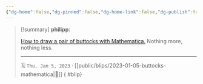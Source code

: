 ```yaml
---
{"dg-home":false,"dg-pinned":false,"dg-home-link":false,"dg-publish":true,"type":"blip","created-date":"2023-01-05T00:00:00","disabled rules":["yaml-title","yaml-title-alias","file-name-heading"],"title":"philipp @ 2023-01-05","dg-permalink":"2023/01/05/buttocks-mathematica/","updated-date":"2025-04-30T22:27:37","dg-path":"blips/2023-01-05-buttocks-mathematica.md","permalink":"/2023/01/05/buttocks-mathematica/","dgPassFrontmatter":true}
---
```


> [!summary] **philipp**:
>
> [How to draw a pair of buttocks with Mathematica.](https://mathematica.stackexchange.com/questions/66538/how-do-i-draw-a-pair-of-buttocks) Nothing more, nothing less.
> - - -
>
> 🗓️ `Thu, Jan 5, 2023` · [[public/blips/2023-01-05-buttocks-mathematica\|🔗]]
{ #blip}

